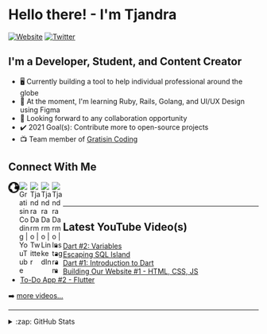 # Hello there! - I'm Tjandra

[![Website](https://img.shields.io/website?down_color=%236c7a89&style=for-the-badge&up_color=%23019875&up_message=visit&url=https%3A%2F%2Ftjandradarmo.me)](https://tjandradarmo.me)
[![Twitter](https://img.shields.io/twitter/follow/tjandra_darmo?color=%231DA1F2&style=for-the-badge)](https://twitter.com/tjandra_darmo)

## I'm a Developer, Student, and Content Creator

- 🖥️ Currently building a tool to help individual professional around the globe
- 📖 At the moment, I'm learning Ruby, Rails, Golang, and UI/UX Design using Figma
- 👐 Looking forward to any collaboration opportunity
- ✔️ 2021 Goal(s): Contribute more to open-source projects
- 📺 Team member of [Gratisin Coding](https://www.youtube.com/channel/UCpL-WlkEpE_YMIfGqWEkS1g)

## Connect With Me

[<img align="left" alt="tjandradarmo.me" width="22px" src="https://raw.githubusercontent.com/iconic/open-iconic/master/svg/globe.svg" />](https://tjandradarmo.me)
[<img align="left" alt="Gratisin Coding | YouTube" width="22px" src="https://cdn.jsdelivr.net/npm/simple-icons@v3/icons/youtube.svg" />](https://www.youtube.com/channel/UCpL-WlkEpE_YMIfGqWEkS1g)
[<img align="left" alt="Tjandra Darmo | Twitter" width="22px" src="https://cdn.jsdelivr.net/npm/simple-icons@v3/icons/twitter.svg" />](https://twitter.com/tjandra_darmo)
[<img align="left" alt="Tjandra Darmo | LinkedIn" width="22px" src="https://cdn.jsdelivr.net/npm/simple-icons@v3/icons/linkedin.svg" />](https://linkedin.com/in/tjandra-darmo)
[<img align="left" alt="Tjandra Darmo | Instagram" width="22px" src="https://cdn.jsdelivr.net/npm/simple-icons@v3/icons/instagram.svg" />](https://instagram.com/tjandra_darmo)

<br>
<br>

---

## Latest YouTube Video(s)

<!-- YouTube:START -->
- [Dart #2: Variables](https://www.youtube.com/watch?v=hcCxvlRerNo)
- [Escaping SQL Island](https://www.youtube.com/watch?v=Ur4Y-iNcV4A)
- [Dart #1: Introduction to Dart](https://www.youtube.com/watch?v=3g4QUHwcLnQ)
- [Building Our Website #1 - HTML, CSS, JS](https://www.youtube.com/watch?v=a-ZIPcH6LLE)
- [To-Do App #2 - Flutter](https://www.youtube.com/watch?v=9JLZoHkPFd0)
<!-- YouTube:END -->

➡️ [more videos...](https://www.youtube.com/channel/UCpL-WlkEpE_YMIfGqWEkS1g)

---

<details>
  <summary>:zap: GitHub Stats</summary>

  <br>
  <img align="left" alt="Tjandra Darmo's GitHub Stats" src="https://github-readme-stats.vercel.app/api?username=TjandraD&include_all_commits=true&count_private=true&show_icons=true&theme=nord" />

</details>
